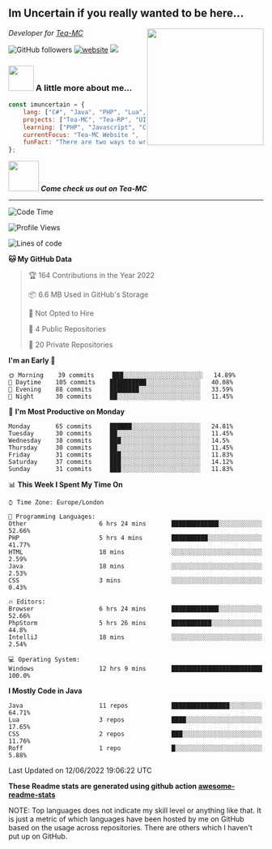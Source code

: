 <h2>Im Uncertain if you really wanted to be here...</h2>
<img align='right' src="https://media.giphy.com/media/M9gbBd9nbDrOTu1Mqx/giphy.gif" width="230">
<p><em>Developer for <a href="https://tea-mc.com/">Tea-MC
</a>
</em></p>

![GitHub followers](https://img.shields.io/github/followers/imuncertain?label=Follow&style=social)
[![website](https://img.shields.io/badge/Website-46a2f1.svg?&style=flat-square&logo=Google-Chrome&logoColor=white&link=https://anmolsingh.me/)](https://tea-mc.com/)
![](https://visitor-badge.glitch.me/badge?page_id=imuncertain.imuncertain)

### <img src="https://clipartix.com/wp-content/uploads/2018/03/thinking-gif-2018-36.gif" width="50"> A little more about me...  

```javascript
const imuncertain = {
    lang: ["C#", "Java", "PHP", "Lua", "Javascript"],
    projects: ["Tea-MC", "Tea-RP", "UINC", "Life"],
    learning: ["PHP", "Javascript", "CSS"],
    currentFocus: "Tea-MC Website ",
    funFact: "There are two ways to write error-free programs; only the third one works"
};
```

<img src="https://tea-mc.com//assets/imgs/logo.png" width="60"> <em><b>Come check us out on Tea-MC</b></em>

---
<!--START_SECTION:waka-->
![Code Time](http://img.shields.io/badge/Code%20Time-13%20hrs%2032%20mins-blue)

![Profile Views](http://img.shields.io/badge/Profile%20Views-10-blue)

![Lines of code](https://img.shields.io/badge/From%20Hello%20World%20I%27ve%20Written-3%20Million%20lines%20of%20code-blue)

**🐱 My GitHub Data** 

> 🏆 164 Contributions in the Year 2022
 > 
> 📦 6.6 MB Used in GitHub's Storage 
 > 
> 🚫 Not Opted to Hire
 > 
> 📜 4 Public Repositories 
 > 
> 🔑 20 Private Repositories  
 > 
**I'm an Early 🐤** 

```text
🌞 Morning    39 commits     ███░░░░░░░░░░░░░░░░░░░░░░   14.89% 
🌆 Daytime    105 commits    ██████████░░░░░░░░░░░░░░░   40.08% 
🌃 Evening    88 commits     ████████░░░░░░░░░░░░░░░░░   33.59% 
🌙 Night      30 commits     ██░░░░░░░░░░░░░░░░░░░░░░░   11.45%

```
📅 **I'm Most Productive on Monday** 

```text
Monday       65 commits     ██████░░░░░░░░░░░░░░░░░░░   24.81% 
Tuesday      30 commits     ██░░░░░░░░░░░░░░░░░░░░░░░   11.45% 
Wednesday    38 commits     ███░░░░░░░░░░░░░░░░░░░░░░   14.5% 
Thursday     30 commits     ██░░░░░░░░░░░░░░░░░░░░░░░   11.45% 
Friday       31 commits     ███░░░░░░░░░░░░░░░░░░░░░░   11.83% 
Saturday     37 commits     ███░░░░░░░░░░░░░░░░░░░░░░   14.12% 
Sunday       31 commits     ███░░░░░░░░░░░░░░░░░░░░░░   11.83%

```


📊 **This Week I Spent My Time On** 

```text
⌚︎ Time Zone: Europe/London

💬 Programming Languages: 
Other                    6 hrs 24 mins       █████████████░░░░░░░░░░░░   52.66% 
PHP                      5 hrs 4 mins        ██████████░░░░░░░░░░░░░░░   41.77% 
HTML                     18 mins             ░░░░░░░░░░░░░░░░░░░░░░░░░   2.59% 
Java                     18 mins             ░░░░░░░░░░░░░░░░░░░░░░░░░   2.53% 
CSS                      3 mins              ░░░░░░░░░░░░░░░░░░░░░░░░░   0.43%

🔥 Editors: 
Browser                  6 hrs 24 mins       █████████████░░░░░░░░░░░░   52.66% 
PhpStorm                 5 hrs 26 mins       ███████████░░░░░░░░░░░░░░   44.8% 
IntelliJ                 18 mins             ░░░░░░░░░░░░░░░░░░░░░░░░░   2.54%

💻 Operating System: 
Windows                  12 hrs 9 mins       █████████████████████████   100.0%

```

**I Mostly Code in Java** 

```text
Java                     11 repos            ████████████████░░░░░░░░░   64.71% 
Lua                      3 repos             ████░░░░░░░░░░░░░░░░░░░░░   17.65% 
CSS                      2 repos             ███░░░░░░░░░░░░░░░░░░░░░░   11.76% 
Roff                     1 repo              █░░░░░░░░░░░░░░░░░░░░░░░░   5.88%

```



 Last Updated on 12/06/2022 19:06:22 UTC
<!--END_SECTION:waka-->

**These Readme stats are generated using github action [awesome-readme-stats](https://github.com/anmol098/waka-readme-stats)**

NOTE: Top languages does not indicate my skill level or anything like that. It is just a metric of which languages have been hosted by me on GitHub based on the usage across repositories. There are others which I haven't put up on GitHub.
<!--stackedit_data:
eyJoaXN0b3J5IjpbMTI2NjU1ODI4OCwtMTU1MDQ0NTAwOSwtMT
YyMTcyNTA5XX0=
-->
